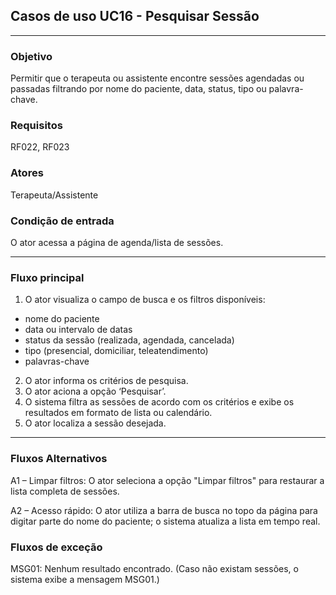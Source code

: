 ## Casos de uso UC16 - Pesquisar Sessão

---

### Objetivo  
Permitir que o terapeuta ou assistente encontre sessões agendadas ou passadas filtrando por nome do paciente, data, status, tipo ou palavra-chave.

### Requisitos  
RF022, RF023

### Atores  
Terapeuta/Assistente

### Condição de entrada  
O ator acessa a página de agenda/lista de sessões.

---

### Fluxo principal  

1. O ator visualiza o campo de busca e os filtros disponíveis:
- nome do paciente
- data ou intervalo de datas
- status da sessão (realizada, agendada, cancelada)
- tipo (presencial, domiciliar, teleatendimento)
- palavras-chave

2. O ator informa os critérios de pesquisa.
3. O ator aciona a opção ‘Pesquisar’.
4. O sistema filtra as sessões de acordo com os critérios e exibe os resultados em formato de lista ou calendário.
5. O ator localiza a sessão desejada.

---

### Fluxos Alternativos  

A1 – Limpar filtros: O ator seleciona a opção "Limpar filtros" para restaurar a lista completa de sessões.


A2 – Acesso rápido: O ator utiliza a barra de busca no topo da página para digitar parte do nome do paciente; o sistema atualiza a lista em tempo real.

### Fluxos de exceção

MSG01: Nenhum resultado encontrado. 
(Caso não existam sessões, o sistema exibe  a mensagem MSG01.)

